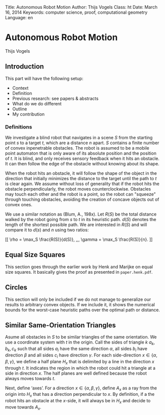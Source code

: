 Title:    Autonomous Robot Motion
Author:   Thijs Vogels
Class:    ht
Date:     March 16, 2014
Keywords: computer science, proof, computational geometry
Language: en

# Autonomous Robot Motion
<div class="subtitle">Thijs Vogels</div>


## Introduction

This part will have the following setup:

* Context
* Definition
* Previous research: see papers & abstracts
* What do we do different
* Outline
* My contribution

### Definitions

We investigate a blind robot that navigates in a scene $S$ from the starting point $s$ to a target $t$, which are a distance $n$ apart. $S$ contains a finite number of convex inpenetrable obstacles. The robot is assumed to be a mobile point automaton that is only aware of its absolute position and the position of $t$. It is blind, and only receives sensory feedback when it hits an obstacle. It can then follow the edge of the obstacle without knowing about its shape.

When the robot hits an obstacle, it will follow the shape of the object in the direction that initially minimizes the distance to the target until the path to $t$ is clear again. We assume without loss of generality that if the robot hits the obstacle perpendicularly, the robot moves counterclockwise. Obstacles may touch each other and the robot is a point, so the robot can "squeeze" through touching obstacles, avoiding the creation of concave objects out of convex ones.

We use a similar notation as (Blum, A., 198x). Let $R(S)$ be the total distance walked by the robot going from $s$ to $t$ in its heuristic path. $d(S)$ denotes the length of the shortest possible path. We are interested in $R(S)$ and will compare it to $d(s)$ and $n$ using two ratios:

[[ \rho = \max_S \frac{R(S)}{d(S)}, \,\,\, \gamma = \max_S \frac{R(S)}{n}. ]]


## Equal Size Squares

This section goes through the earlier work by Henk and Marijke on equal size squares. It basically gives the proof as presented in <code>paper.henk.pdf</code>.


## Circles

This section will only be included if we do not manage to generalize our results to arbitrary convex objects. If we include it, it shows the numerical bounds for the worst-case heuristic paths over the optimal path or distance.


## Similar Same-Orientation Triangles

Asume all obstacles in $S$ to be similar triangles of the same orientation. We use a coordinate system with $t$ in the origin. Call the sides of triangle $k$ $a_k, b_k, c_k$ such that all sides $a_i$ have the same direction $\alpha$, all sides $b_i$ have direction $\beta$ and all sides $c_i$ have direction $\gamma$. For each side-direction $x\in \left\{\alpha,\beta,\gamma \right\}$, we define a half plane $H_x$ that is delimited by a line in the direction $x$ through $t$. It indicates the region in which the robot could hit a triangle at a side in direction $x$. The half planes are well defined because the robot always moves towards $t$.

Next, define ‘axes’. For a direction $x\in \left\{\alpha,\beta,\gamma \right\}$, define $A_x$ as a ray from the origin into $H_x$ that has a direction perpendicular to $x$. By definition, if a the robot hits an obstacle at the $x$-side, it will always be in $H_x$ and decide to move towards $A_x$.
